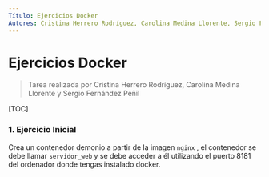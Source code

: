 ```yaml
---
Título: Ejercicios Docker
Autores: Cristina Herrero Rodríguez, Carolina Medina Llorente, Sergio Fernández Peñil
---
```


# Ejercicios Docker

> Tarea realizada por Cristina Herrero Rodríguez, Carolina Medina Llorente y Sergio Fernández Peñil

[TOC]





### 1. Ejercicio Inicial

Crea un contenedor demonio a partir de la imagen `nginx` , el contenedor se debe llamar `servidor_web` y se debe acceder a él utilizando el puerto 8181 del ordenador donde tengas instalado docker.

